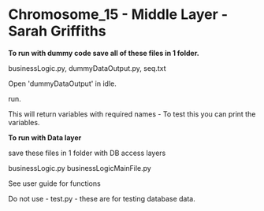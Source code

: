 # Chromosome_15 - Middle Layer - Sarah Griffiths


<b>To run with dummy code save all of these files in 1 folder.</b>

businessLogic.py,
dummyDataOutput.py,
seq.txt

Open 'dummyDataOutput'  in idle.

run.

This will return variables with required names - 
To test this you can print the variables. 

<b>To run with Data layer</b>

save these files in 1 folder with DB access layers

businessLogic.py
businessLogicMainFile.py

See user guide for functions


Do not use - test.py - these are for testing database data.
